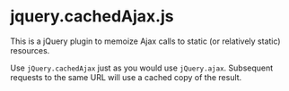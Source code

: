 # jquery.cachedAjax.js

This is a jQuery plugin to memoize Ajax calls to static (or relatively static) resources.

Use `jQuery.cachedAjax` just as you would use `jQuery.ajax`. Subsequent requests to the same URL will use a cached copy of the result.
